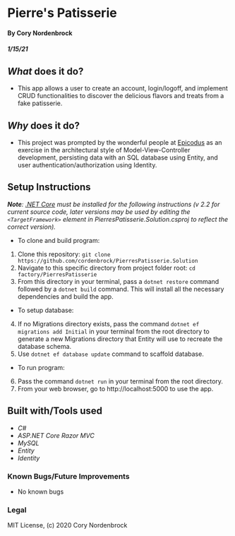 # Pierre's Patisserie

#### By Cory Nordenbrock
##### 1/15/21

## _What_ does it do?

* This app allows a user to create an account, login/logoff, and implement CRUD functionalities to discover the delicious flavors and treats from a fake patisserie.

## _Why_ does it do?

* This project was prompted by the wonderful people at [Epicodus](https://www.epicodus.com/) as an exercise in the architectural style of Model-View-Controller development, persisting data with an SQL database using Entity, and user authentication/authorization using Identity.

## Setup Instructions

   _**Note**: [.NET Core](https://dotnet.microsoft.com/download) must be installed for the following instructions (v 2.2 for current source code, later versions may be used by editing the ` <TargetFramework> ` element in PierresPatisserie.Solution.csproj to reflect the correct version)._

* To clone and build program:

1. Clone this repository: ` git clone https://github.com/cordenbrock/PierresPatisserie.Solution `
2. Navigate to this specific directory from project folder root: ` cd factory/PierresPatisserie `
3. From this directory in your terminal, pass a ` dotnet restore ` command followed by a ` dotnet build ` command. This will install all the necessary dependencies and build the app.

* To setup database:

4. If no Migrations directory exists, pass the command ` dotnet ef migrations add Initial ` in your terminal from the root directory to generate a new Migrations directory that Entity will use to recreate the database schema.
5. Use ` dotnet ef database update ` command to scaffold database.

* To run program:

6. Pass the command ` dotnet run ` in your terminal from the root directory.
7. From your web browser, go to http://localhost:5000 to use the app.


## Built with/Tools used

* _C#_
* _ASP.NET Core Razor MVC_
* _MySQL_
* _Entity_
* _Identity_

### Known Bugs/Future Improvements

* No known bugs

### Legal

MIT License, (c) 2020 Cory Nordenbrock